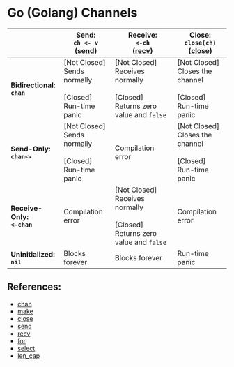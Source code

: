 # Go (Golang) Channels

|                                 | Send:<br>`ch <- v`<br>([send]) | Receive:<br>`<-ch`<br>([recv]) | Close:<br>`close(ch)`<br>([close]) |
| ------------------------------- | ------------------------------ | ------------------------------ | ---------------------------------- |
| **Bidirectional: <br> `chan`**  | \[Not Closed\]<br>Sends normally<br><br>\[Closed\]<br>Run-time panic | \[Not Closed\]<br>Receives normally<br><br>\[Closed\]<br>Returns zero value and `false` | \[Not Closed\]<br>Closes the channel<br><br>\[Closed\]<br>Run-time panic |
| **Send-Only:<br>`chan<-`**      | \[Not Closed\]<br>Sends normally<br><br>\[Closed\]<br>Run-time panic | Compilation error | \[Not Closed\]<br>Closes the channel<br><br>\[Closed\]<br>Run-time panic |
| **Receive-Only:<br>`<-chan`**   | Compilation error | \[Not Closed\]<br>Receives normally<br><br>\[Closed\]<br>Returns zero value and `false` | Compilation error |
| **Uninitialized:<br>`nil`**     | Blocks forever | Blocks forever | Run-time panic |

## References:

- [chan]
- [make]
- [close]
- [send]
- [recv]
- [for]
- [select]
- [len_cap]


[chan]: https://golang.org/ref/spec#Channel_types

[make]: https://golang.org/ref/spec#Making_slices_maps_and_channels

[close]: https://golang.org/ref/spec#Close

[send]: https://golang.org/ref/spec#Send_statements

[recv]: https://golang.org/ref/spec#Receive_operator

[for]: https://golang.org/ref/spec#For_statements

[select]: https://golang.org/ref/spec#Select_statements

[len_cap]: https://golang.org/ref/spec#Length_and_capacity
